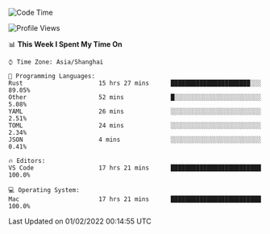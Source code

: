 <!--START_SECTION:waka-->
![Code Time](http://img.shields.io/badge/Code%20Time-966%20hrs%2010%20mins-blue)

![Profile Views](http://img.shields.io/badge/Profile%20Views-19-blue)

📊 **This Week I Spent My Time On** 

```text
⌚︎ Time Zone: Asia/Shanghai

💬 Programming Languages: 
Rust                     15 hrs 27 mins      ██████████████████████░░░   89.05% 
Other                    52 mins             █░░░░░░░░░░░░░░░░░░░░░░░░   5.08% 
YAML                     26 mins             ░░░░░░░░░░░░░░░░░░░░░░░░░   2.51% 
TOML                     24 mins             ░░░░░░░░░░░░░░░░░░░░░░░░░   2.34% 
JSON                     4 mins              ░░░░░░░░░░░░░░░░░░░░░░░░░   0.41%

🔥 Editors: 
VS Code                  17 hrs 21 mins      █████████████████████████   100.0%

💻 Operating System: 
Mac                      17 hrs 21 mins      █████████████████████████   100.0%

```


 Last Updated on 01/02/2022 00:14:55 UTC
<!--END_SECTION:waka-->
